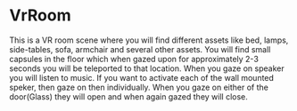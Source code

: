 # VrRoom 
This is a VR room scene where you will find different assets like bed, lamps, side-tables, sofa, armchair and several other assets.
You will find small capsules in the floor which when gazed upon for approximately 2-3 seconds you will be teleported to that location. 
When you gaze on speaker you will listen to music. If you want to activate each of the wall mounted speker, then gaze on then individually.
When you gaze on either of the door(Glass) they will open and when again gazed they will close. 

